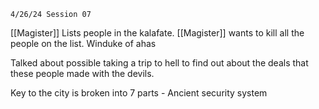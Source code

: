 	4/26/24 Session 07

[[Magister]] Lists people in the kalafate. [[Magister]] wants to kill all the people on the list. Winduke of ahas 

Talked about possible taking a trip to hell to find out about the deals that these people made with the devils. 

Key to the city is broken into 7 parts - Ancient security system 